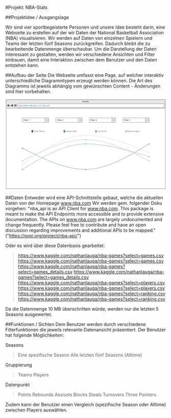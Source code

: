 #Projekt: NBA-Stats

##Projektidee / Ausgangslage

Wir sind vier sportbegeisterte Personen und unsere Idee besteht darin, eine Webseite zu erstellen auf der wir Daten der National Basketball Association (NBA) visualisieren. Wir werden auf Daten von einzelnen Spielern und Teams der letzten fünf Seasons zurückgreifen. Dadurch bleibt die zu bearbeitende Datenmenge überschaubar. Um die Darstellung der Daten interessant zu gestalten, werden wir verschiedene Ansichten und Filter einbauen, damit eine Interaktion zwischen dem Benutzer und den Daten entstehen kann.

##Aufbau der Seite
Die Webseite umfasst eine Page, auf welcher interaktiv unterschiedliche Diagrammtypen erzeugt werden können.
Die Art des Diagramms ist jeweils abhängig vom gewünschten Content - Änderungen sind hier vorbehalten.

![Mockup](./Mockup.jpeg)

##Daten
Entweder wird eine API-Schnittstelle gebaut, welche die aktuellen Daten von der Homepage www.nba.com
Wir werden gem. folgender Doku vorgehen: "nba_api is an API Client for www.nba.com. This package is meant to make the API Endpoints more accessible and to provide extensive documentation. The APIs on www.nba.com are largely undocumented and change frequently. Please feel free to contribute and have an open discussion regarding improvements and additional APIs to be mapped." ("https://pypi.org/project/nba-api/")

Oder es wird über diese Datenbasis gearbeitet:
> https://www.kaggle.com/nathanlauga/nba-games?select=games.csv 
> https://www.kaggle.com/nathanlauga/nba-games?select=games.csv
> https://www.kaggle.com/nathanlauga/nba-games?select=games_details.csv
> https://www.kaggle.com/nathanlauga/nba-games?select=games_details.csv
> https://www.kaggle.com/nathanlauga/nba-games?select=players.csv
> https://www.kaggle.com/nathanlauga/nba-games?select=players.csv
> https://www.kaggle.com/nathanlauga/nba-games?select=ranking.csv
> https://www.kaggle.com/nathanlauga/nba-games?select=ranking.csv

Da die Datenmenge 10 MB überschritten würde, werden nur die letzten 5 Seasons ausgewertet.</p>

##Funktionen / Sichten
Dem Benutzer werden durch verschiedene Filterfunktionen die jeweils relevante Datenansicht präsentiert. Der Benutzer hat folgende Möglichkeiten:

Seasons

> Eine spezifische Season
> Alle letzten fünf Seasons (Alltime)

Gruppierung

>Teams
>Players

Datenpunkt

> Points
> Rebounds
> Assissts
> Blocks Steals
> Turnovers
> Three Pointers

Zudem kann der Benutzer einen Vergleich (spezifische Season oder Alltime) zwischen Players auswählen.